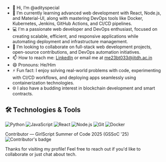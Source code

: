 - 👋 Hi, I’m @adityspecial  
- 🌱 I’m currently learning advanced web development with React, Node.js, and Material-UI, along with mastering DevOps tools like Docker, Kubernetes, Jenkins, GitHub Actions, and CI/CD pipelines.  
- 💻 I'm a passionate web developer and DevOps enthusiast, focused on creating scalable, efficient, and responsive applications while automating deployment and infrastructure management.  
- 💞️ I’m looking to collaborate on full-stack web development projects, open-source contributions, and DevOps automation initiatives.  
- 📫 How to reach me: [LinkedIn](https://www.linkedin.com/in/aditya-mishra-730399287/) or email me at me23bt033@iitdh.ac.in  
- 😄 Pronouns: He/Him  
- ⚡ Fun fact: I enjoy solving real-world problems with code, experimenting with CI/CD workflows, and deploying apps seamlessly using containerization technologies.  
- 🌐 I also have a budding interest in blockchain development and smart contracts.  
## 🛠️ Technologies & Tools
![Python](https://img.shields.io/badge/-Python-000?&logo=Python)
![JavaScript](https://img.shields.io/badge/-JavaScript-000?&logo=JavaScript)
![React](https://img.shields.io/badge/-React-000?&logo=React)
![Node.js](https://img.shields.io/badge/-Node.js-000?&logo=Node.js)
![Git](https://img.shields.io/badge/-Git-000?&logo=Git)
![Docker](https://img.shields.io/badge/-Docker-000?&logo=Docker)

Contributor — GirlScript Summer of Code 2025 (GSSoC '25)
![Contributor's badge](https://github.com/user-attachments/assets/b3b6e2bc-d962-4692-891d-08e5638ba9e2)



Thanks for visiting my profile! Feel free to reach out if you'd like to collaborate or just chat about tech.
<!---
adityspecial/adityspecial is a ✨ special ✨ repository because its `README.md` (this file) appears on your GitHub profile.
You can click the Preview link to take a look at your changes.
--->
